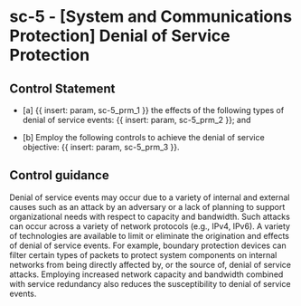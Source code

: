 # sc-5 - \[System and Communications Protection\] Denial of Service Protection

## Control Statement

- \[a\]  {{ insert: param, sc-5_prm_1 }} the effects of the following types of denial of service events: {{ insert: param, sc-5_prm_2 }}; and

- \[b\] Employ the following controls to achieve the denial of service objective: {{ insert: param, sc-5_prm_3 }}.

## Control guidance

Denial of service events may occur due to a variety of internal and external causes such as an attack by an adversary or a lack of planning to support organizational needs with respect to capacity and bandwidth. Such attacks can occur across a variety of network protocols (e.g., IPv4, IPv6). A variety of technologies are available to limit or eliminate the origination and effects of denial of service events. For example, boundary protection devices can filter certain types of packets to protect system components on internal networks from being directly affected by, or the source of, denial of service attacks. Employing increased network capacity and bandwidth combined with service redundancy also reduces the susceptibility to denial of service events.
